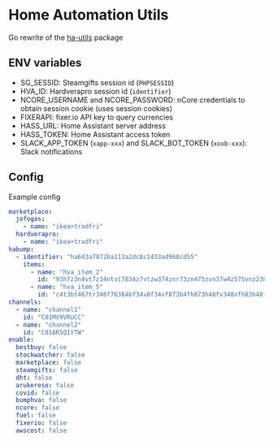 # Home Automation Utils

Go rewrite of the [ha-utils](https://github.com/klajbard/ha-utils) package

## ENV variables
- SG_SESSID: Steamgifts session id (`PHPSESSID`)
- HVA_ID: Hardverapro session id (`identifier`)
- NCORE_USERNAME and NCORE_PASSWORD: nCore credentials to obtain session cookie (uses session cookies)
- FIXERAPI: fixer.io API key to query currencies
- HASS_URL: Home Assistant server address
- HASS_TOKEN: Home Assistant access token
- SLACK_APP_TOKEN (`xapp-xxx`) and SLACK_BOT_TOKEN (`xoxb-xxx`): Slack notifications


## Config

Example config

```yaml
marketplace:
  jofogas: 
    - name: "ikea+tradfri"
  hardverapro:
    - name: "ikea+tradfri"
habump:
  - identifier: "ha643a7872ba113a2dc8c1433ad968cd55"
    items:
      - name: "hva_item_2"
        id: "93h7z3n4vt7z34ntvi7834z7vtzw374znr73zn475zvn37w4z575vnz2384z5nvi"
      - name: "hva_item_5"
        id: "c4t3bt467tr346f76364bf34v8f34vf873b4fh873h48fv348nfh83h48fh3847h"
channels:
  - name: "channel1"
    id: "C01MV9VRUCC"
  - name: "channel2"
    id: "C016R5Q1YTW"
enable:
  bestbuy: false
  stockwatcher: false
  marketplace: false
  steamgifts: false
  dht: false
  arukereso: false
  covid: false
  bumphva: false
  ncore: false
  fuel: false
  fixerio: false
  awscost: false
```